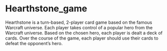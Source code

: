 # Hearthstone_game
Hearthstone is a turn-based, 2-player card game based on the famous Warcraft universe. Each player
takes control of a popular hero from the Warcraft universe. Based on the chosen hero, each player is
dealt a deck of cards. Over the course of the game, each player should use their cards to defeat the
opponent’s hero.

